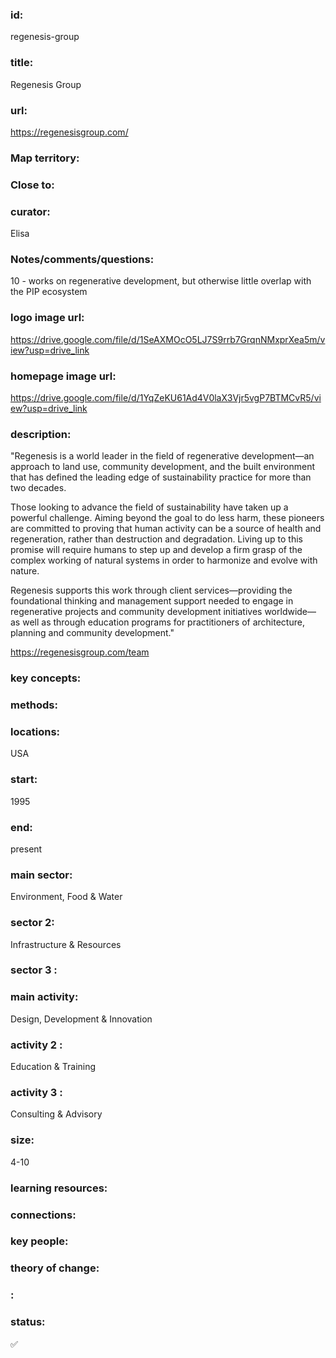 ### id: 
  regenesis-group
### title: 
  Regenesis Group
### url: 
  https://regenesisgroup.com/ 
### Map territory: 
  
### Close to: 
  
### curator: 
  Elisa
### Notes/comments/questions: 
  10 - works on regenerative development, but otherwise little overlap with the PIP ecosystem
### logo image url: 
  https://drive.google.com/file/d/1SeAXMOcO5LJ7S9rrb7GrqnNMxprXea5m/view?usp=drive_link
### homepage image url: 
  https://drive.google.com/file/d/1YqZeKU61Ad4V0laX3Vjr5vgP7BTMCvR5/view?usp=drive_link
### description: 
  "Regenesis is a world leader in the field of regenerative development—an approach to land use, community development, and the built environment that has defined the leading edge of sustainability practice for more than two decades.

Those looking to advance the field of sustainability have taken up a powerful challenge. Aiming beyond the goal to do less harm, these pioneers are committed to proving that human activity can be a source of health and regeneration, rather than destruction and degradation. Living up to this promise will require humans to step up and develop a firm grasp of the complex working of natural systems in order to harmonize and evolve with nature.

Regenesis supports this work through client services—providing the foundational thinking and management support needed to engage in regenerative projects and community development initiatives worldwide—as well as through education programs for practitioners of architecture, planning and community development."

https://regenesisgroup.com/team
### key concepts: 
  
### methods: 
  
### locations: 
  USA
### start: 
  1995
### end: 
  present 
### main sector: 
  Environment, Food & Water
### sector 2: 
  Infrastructure & Resources
### sector 3 : 
  
### main activity: 
  Design, Development & Innovation
### activity 2 : 
  Education & Training
### activity 3 : 
  Consulting & Advisory
### size: 
  4-10
### learning resources: 
  
### connections: 
  
### key people: 
  
### theory of change: 
  
### : 
  
### status: 
  ✅
